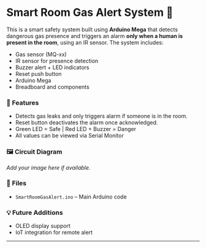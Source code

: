 # Smart Room Gas Alert System 🚨

This is a smart safety system built using **Arduino Mega** that detects dangerous gas presence and triggers an alarm **only when a human is present in the room**, using an IR sensor. The system includes:

- Gas sensor (MQ-xx)
- IR sensor for presence detection
- Buzzer alert + LED indicators
- Reset push button
- Arduino Mega
- Breadboard and components

### 🔧 Features

- Detects gas leaks and only triggers alarm if someone is in the room.
- Reset button deactivates the alarm once acknowledged.
- Green LED = Safe | Red LED + Buzzer = Danger
- All values can be viewed via Serial Monitor

### 🖼️ Circuit Diagram

_Add your image here if available._

### 📁 Files

- `SmartRoomGasAlert.ino` – Main Arduino code

### 💡 Future Additions

- OLED display support
- IoT integration for remote alert

---

